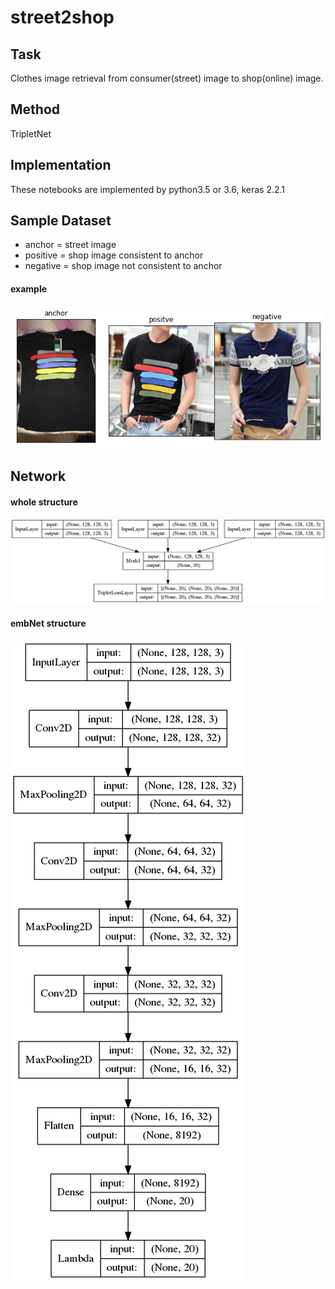# street2shop
## Task
Clothes image retrieval from consumer(street) image to shop(online) image.

## Method 
TripletNet

## Implementation
These notebooks are implemented by python3.5 or 3.6, keras 2.2.1 

## Sample Dataset
- anchor = street image
- positive = shop image consistent to anchor
- negative = shop image not consistent to anchor
####  example
![](./readme_imgs/tripletSample.png)

## Network
#### whole structure
![](./readme_imgs/tripletNet.png)
#### embNet structure
![](./readme_imgs/embNet.png)
